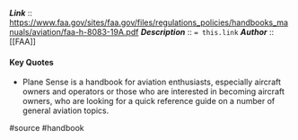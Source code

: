 ***Link***      :: https://www.faa.gov/sites/faa.gov/files/regulations_policies/handbooks_manuals/aviation/faa-h-8083-19A.pdf
***Description***      :: `= this.link`
***Author*** :: [[FAA]]

#### Key Quotes
* Plane Sense is a handbook for aviation enthusiasts, especially aircraft owners and operators or those who are interested in becoming aircraft owners, who are looking for a quick reference guide on a number of general aviation topics.

#source #handbook 